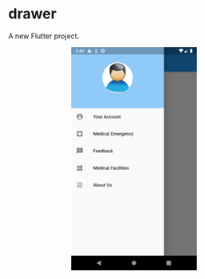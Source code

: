 # drawer

A new Flutter project.
<p align="center">
<img src="screenshot/Screenshot1.png" width=50%, height=50%>
</p>